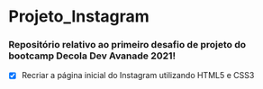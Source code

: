 # Projeto_Instagram
<h3> Repositório relativo ao primeiro desafio de projeto do bootcamp Decola Dev Avanade 2021! </h3>
 
 - [x] Recriar a página inicial do Instagram utilizando HTML5 e CSS3
